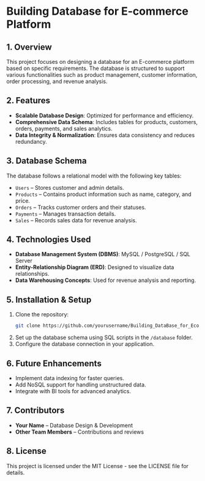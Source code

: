 # Building Database for E-commerce Platform

## 1. Overview

This project focuses on designing a database for an E-commerce platform based on specific requirements. The database is structured to support various functionalities such as product management, customer information, order processing, and revenue analysis.

## 2. Features

- **Scalable Database Design**: Optimized for performance and efficiency.
- **Comprehensive Data Schema**: Includes tables for products, customers, orders, payments, and sales analytics.
- **Data Integrity & Normalization**: Ensures data consistency and reduces redundancy.

## 3. Database Schema

The database follows a relational model with the following key tables:

- `Users` – Stores customer and admin details.
- `Products` – Contains product information such as name, category, and price.
- `Orders` – Tracks customer orders and their statuses.
- `Payments` – Manages transaction details.
- `Sales` – Records sales data for revenue analysis.

## 4. Technologies Used

- **Database Management System (DBMS)**: MySQL / PostgreSQL / SQL Server
- **Entity-Relationship Diagram (ERD)**: Designed to visualize data relationships.
- **Data Warehousing Concepts**: Used for revenue analysis and reporting.

## 5. Installation & Setup

1. Clone the repository:
   ```bash
   git clone https://github.com/yourusername/Building_DataBase_for_Ecommerce.git
   ```
2. Set up the database schema using SQL scripts in the `/database` folder.
3. Configure the database connection in your application.

## 6. Future Enhancements

- Implement data indexing for faster queries.
- Add NoSQL support for handling unstructured data.
- Integrate with BI tools for advanced analytics.

## 7. Contributors

- **Your Name** – Database Design & Development
- **Other Team Members** – Contributions and reviews

## 8. License

This project is licensed under the MIT License - see the LICENSE file for details.

